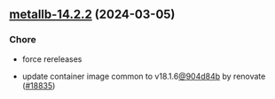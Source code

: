 

## [metallb-14.2.2](https://github.com/truecharts/charts/compare/metallb-14.2.0...metallb-14.2.2) (2024-03-05)

### Chore



- force rereleases

- update container image common to v18.1.6[@904d84b](https://github.com/904d84b) by renovate ([#18835](https://github.com/truecharts/charts/issues/18835))